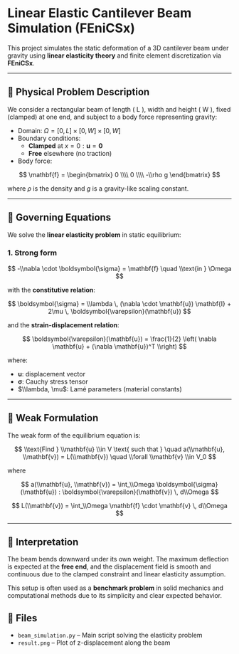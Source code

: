 # Linear Elastic Cantilever Beam Simulation (FEniCSx)

This project simulates the static deformation of a 3D cantilever beam under gravity using **linear elasticity theory** and finite element discretization via **FEniCSx**.

---

## 📐 Physical Problem Description

We consider a rectangular beam of length \( L \), width and height \( W \), fixed (clamped) at one end, and subject to a body force representing gravity:

- Domain: $\Omega = [0, L] \times [0, W] \times [0, W]$
- Boundary conditions:
  - **Clamped** at $x = 0 :  \mathbf{u} = \mathbf{0}$
  - **Free** elsewhere (no traction)
- Body force:

$$ \mathbf{f} = \begin{bmatrix} 0 \\\\ 0 \\\\ -\\rho g \end{bmatrix} $$

where $\rho$ is the density and $g$ is a gravity-like scaling constant.

---

## 🧮 Governing Equations

We solve the **linear elasticity problem** in static equilibrium:

### 1. Strong form

$$
-\\nabla \cdot \boldsymbol{\sigma} = \mathbf{f} \quad \\text{in } \Omega
$$

with the **constitutive relation**:

$$
\boldsymbol{\sigma} = \\lambda \, (\nabla \cdot \mathbf{u}) \mathbf{I} + 2\mu \, \boldsymbol{\varepsilon}(\mathbf{u})
$$

and the **strain-displacement relation**:

$$
\boldsymbol{\varepsilon}(\mathbf{u}) = \frac{1}{2} \left( \nabla \mathbf{u} + (\nabla \mathbf{u})^T \\right)
$$

where:

- $\mathbf{u}$: displacement vector
- $\boldsymbol{\sigma}$: Cauchy stress tensor
- $\\lambda, \mu$: Lamé parameters (material constants)

---

## 🧩 Weak Formulation

The weak form of the equilibrium equation is:

$$
\\text{Find } \\mathbf{u} \\in V \text{ such that } \quad
a(\\mathbf{u}, \\mathbf{v}) = L(\\mathbf{v}) \quad \\forall \\mathbf{v} \\in V_0
$$

where

$$
a(\\mathbf{u}, \\mathbf{v}) = \int_\\Omega \boldsymbol{\sigma}(\mathbf{u}) : \boldsymbol{\varepsilon}(\mathbf{v}) \, d\\Omega
$$

$$
L(\\mathbf{v}) = \int_\\Omega \mathbf{f} \cdot \mathbf{v} \, d\\Omega
$$

---

## 🚗 Interpretation

The beam bends downward under its own weight. The maximum deflection is expected at the **free end**, and the displacement field is smooth and continuous due to the clamped constraint and linear elasticity assumption.

This setup is often used as a **benchmark problem** in solid mechanics and computational methods due to its simplicity and clear expected behavior.

## 📂 Files

- `beam_simulation.py` – Main script solving the elasticity problem
- `result.png` – Plot of z-displacement along the beam
